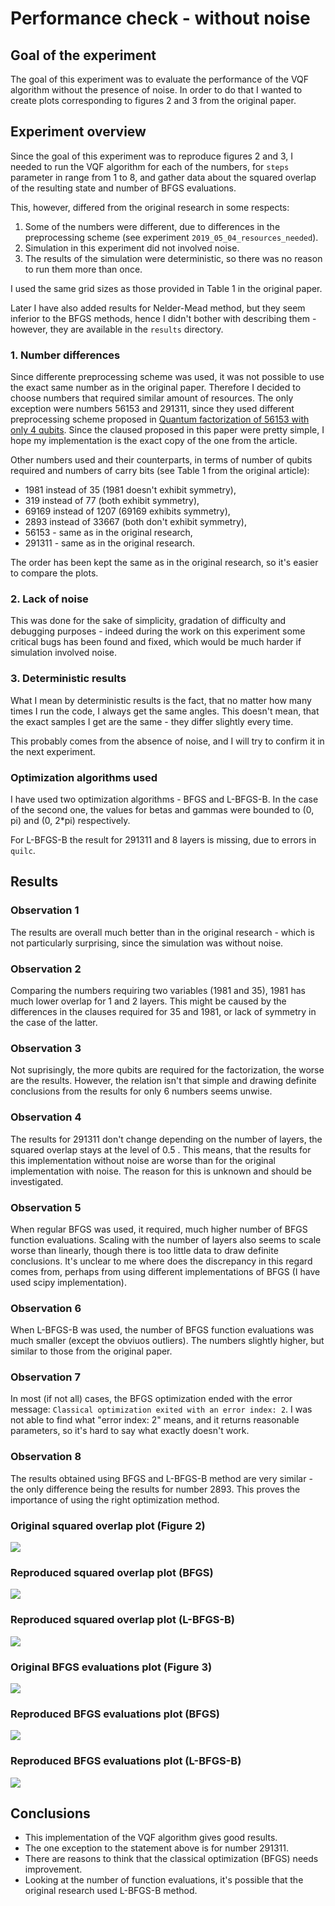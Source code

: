 # Performance check - without noise

## Goal of the experiment

The goal of this experiment was to evaluate the performance of the VQF algorithm without the presence of noise. In order to do that I wanted to create plots corresponding to figures 2 and 3 from the original paper.

## Experiment overview

Since the goal of this experiment was to reproduce figures 2 and 3, I needed to run the VQF algorithm for each of the numbers, for `steps` parameter in range from 1 to 8, and gather data about the squared overlap of the resulting state and number of BFGS evaluations.

This, however, differed from the original research in some respects: 

1. Some of the numbers were different, due to differences in the preprocessing scheme (see experiment `2019_05_04_resources_needed`).
2. Simulation in this experiment did not involved noise.
3. The results of the simulation were deterministic, so there was no reason to run them more than once.

I used the same grid sizes as those provided in Table 1 in the original paper.

Later I have also added results for Nelder-Mead method, but they seem inferior to the BFGS methods, hence I didn't bother with describing them - however, they are available in the `results` directory.

### 1. Number differences

Since differente preprocessing scheme was used, it was not possible to use the exact same number as in the original paper. Therefore I decided to choose numbers that required similar amount of resources. The only exception were numbers 56153 and 291311, since they used different preprocessing scheme proposed in [Quantum factorization of 56153 with only 4 qubits](https://arxiv.org/pdf/1411.6758.pdf). Since the claused proposed in this paper were pretty simple, I hope my implementation is the exact copy of the one from the article.

Other numbers used and their counterparts, in terms of number of qubits required and numbers of carry bits (see Table 1 from the original article):

- 1981 instead of 35 (1981 doesn't exhibit symmetry),
- 319 instead of 77 (both exhibit symmetry),
- 69169 instead of 1207 (69169 exhibits symmetry),
- 2893 instead of 33667 (both don't exhibit symmetry),
- 56153 - same as in the original research,
- 291311 - same as in the original research.

The order has been kept the same as in the original research, so it's easier to compare the plots.

### 2. Lack of noise

This was done for the sake of simplicity, gradation of difficulty and debugging purposes - indeed during the work on this experiment some critical bugs has been found and fixed, which would be much harder if simulation involved noise.

### 3. Deterministic results

What I mean by deterministic results is the fact, that no matter how many times I run the code, I always get the same angles. This doesn't mean, that the exact samples I get are the same - they differ slightly every time.

This probably comes from the absence of noise, and I will try to confirm it in the next experiment.

### Optimization algorithms used
I have used two optimization algorithms - BFGS and L-BFGS-B.
In the case of the second one, the values for betas and gammas were bounded to (0, pi) and (0, 2\*pi) respectively.

For L-BFGS-B the result for 291311 and 8 layers is missing, due to errors in `quilc`.


## Results

### Observation 1

The results are overall much better than in the original research - which is not particularly surprising, since the simulation was without noise.

### Observation 2

Comparing the numbers requiring two variables (1981 and 35), 1981 has much lower overlap for 1 and 2 layers. This might be caused by the differences in the clauses required for 35 and 1981, or lack of symmetry in the case of the latter.

### Observation 3

Not suprisingly, the more qubits are required for the factorization, the worse are the results. However, the relation isn't that simple and drawing definite conclusions from the results for only 6 numbers seems unwise.

### Observation 4

The results for 291311 don't change depending on the number of layers, the squared overlap stays at the level of 0.5 . This means, that the results for this implementation without noise are worse than for the original implementation with noise.
The reason for this is unknown and should be investigated.


### Observation 5

When regular BFGS was used, it required, much higher number of BFGS function evaluations. Scaling with the number of layers also seems to scale worse than linearly, though there is too little data to draw definite conclusions.
It's unclear to me where does the discrepancy in this regard comes from, perhaps from using different implementations of BFGS (I have used scipy implementation).

### Observation 6

When L-BFGS-B was used, the number of BFGS function evaluations was much smaller (except the obviuos outliers). The numbers slightly higher, but similar to those from the original paper.

### Observation 7

In most (if not all) cases, the BFGS optimization ended with the error message: `Classical optimization exited with an error index: 2`. I was not able to find what "error index: 2" means, and it returns reasonable parameters, so it's hard to say what exactly doesn't work.

### Observation 8
The results obtained using BFGS and L-BFGS-B method are very similar - the only difference being the results for number 2893. This proves the importance of using the right optimization method.

### Original squared overlap plot (Figure 2)
![](figures/squared_overlap_original.png)

### Reproduced squared overlap plot (BFGS)
![](figures/squared_overlap.png)

### Reproduced squared overlap plot (L-BFGS-B)
![](figures/squared_overlap_2.png)

### Original BFGS evaluations plot (Figure 3)
![](figures/bfgs_evaluations_original.png)

### Reproduced BFGS evaluations plot (BFGS)
![](figures/bfgs_evaluations.png)

### Reproduced BFGS evaluations plot (L-BFGS-B)
![](figures/bfgs_evaluations_2.png)



## Conclusions

- This implementation of the VQF algorithm gives good results.
- The one exception to the statement above is for number 291311.
- There are reasons to think that the classical optimization (BFGS) needs improvement.
- Looking at the number of function evaluations, it's possible that the original research used L-BFGS-B method.
